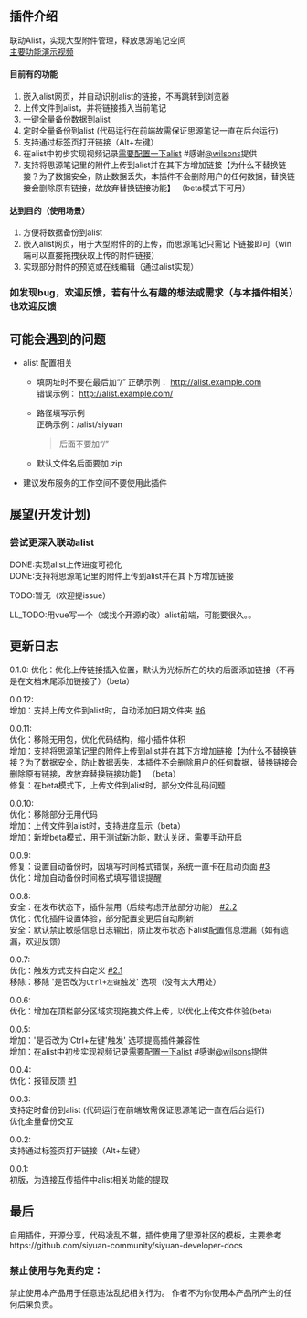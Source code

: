 ## 插件介绍
联动Alist，实现大型附件管理，释放思源笔记空间  
[主要功能演示视频](https://ld246.com/article/1727347960883?r=stevehfut)
#### 目前有的功能  
1. 嵌入alist网页，并自动识别alist的链接，不再跳转到浏览器  
2. 上传文件到alist，并将链接插入当前笔记  
3. 一键全量备份数据到alist
4. 定时全量备份到alist (代码运行在前端故需保证思源笔记一直在后台运行)
5. 支持通过标签页打开链接（Alt+左键） 
6. 在alist中初步实现视频记录[需要配置一下alist](https://ld246.com/article/1727347960883/comment/1729590148031#comments) #感谢[@wilsons](https://ld246.com/member/wilsons)提供  
7. 支持将思源笔记里的附件上传到alist并在其下方增加链接【为什么不替换链接？为了数据安全，防止数据丢失，本插件不会删除用户的任何数据，替换链接会删除原有链接，故放弃替换链接功能】 （beta模式下可用）  

#### 达到目的（使用场景）
1. 方便将数据备份到alist
2. 嵌入alist网页，用于大型附件的的上传，而思源笔记只需记下链接即可（win端可以直接拖拽获取上传的附件链接）
3. 实现部分附件的预览或在线编辑（通过alist实现）

### 如发现bug，欢迎反馈，若有什么有趣的想法或需求（与本插件相关）也欢迎反馈

## 可能会遇到的问题

- alist 配置相关
  - 填网址时不要在最后加“/” 
   正确示例： 
   http://alist.example.com  
  错误示例：
   http://alist.example.com/

   - 路径填写示例  
    正确示例：/alist/siyuan
      > 后面不要加“/”
   - 默认文件名后面要加.zip 

- 建议发布服务的工作空间不要使用此插件

## 展望(开发计划)
### 尝试更深入联动alist  

DONE:实现alist上传进度可视化  
DONE:支持将思源笔记里的附件上传到alist并在其下方增加链接

TODO:暂无（欢迎提issue）  

LL_TODO:用vue写一个（或找个开源的改）alist前端，可能要很久。。

## 更新日志  
 0.1.0:
 优化：优化上传链接插入位置，默认为光标所在的块的后面添加链接（不再是在文档末尾添加链接了）（beta）

 0.0.12:  
 增加：支持上传文件到alist时，自动添加日期文件夹 [#6](https://github.com/loonghfut/siyuan-alist/issues/6)

 0.0.11:  
 优化：移除无用包，优化代码结构，缩小插件体积  
 增加：支持将思源笔记里的附件上传到alist并在其下方增加链接【为什么不替换链接？为了数据安全，防止数据丢失，本插件不会删除用户的任何数据，替换链接会删除原有链接，故放弃替换链接功能】 （beta）  
 修复：在beta模式下，上传文件到alist时，部分文件乱码问题

 0.0.10:  
 优化：移除部分无用代码  
 增加：上传文件到alist时，支持进度显示（beta）  
 增加：新增beta模式，用于测试新功能，默认关闭，需要手动开启  

 0.0.9:  
 修复：设置自动备份时，因填写时间格式错误，系统一直卡在启动页面 [#3](https://github.com/loonghfut/siyuan-alist/issues/3#issue-2643143686)   
 优化：增加自动备份时间格式填写错误提醒  
 
 0.0.8:  
 安全：在发布状态下，插件禁用（后续考虑开放部分功能） [#2.2](https://github.com/loonghfut/siyuan-alist/issues/2)  
 优化：优化插件设置体验，部分配置变更后自动刷新  
 安全：默认禁止敏感信息日志输出，防止发布状态下alist配置信息泄漏（如有遗漏，欢迎反馈）  
   
 0.0.7:  
 优化：触发方式支持自定义 [#2.1](https://github.com/loonghfut/siyuan-alist/issues/2#issuecomment-2439596132)  
 移除：移除 '是否改为`Ctrl+左键`触发' 选项（没有太大用处）
    
 0.0.6:  
 优化：增加在顶栏部分区域实现拖拽文件上传，以优化上传文件体验(beta)   

 0.0.5:  
 增加：'是否改为'Ctrl+左键'触发' 选项提高插件兼容性  
 增加：在alist中初步实现视频记录[需要配置一下alist](https://ld246.com/article/1727347960883/comment/1729590148031#comments) #感谢[@wilsons](https://ld246.com/member/wilsons)提供

 0.0.4:  
 优化：报错反馈 [#1](https://github.com/loonghfut/siyuan-alist/issues/1)  

 0.0.3:   
 支持定时备份到alist  (代码运行在前端故需保证思源笔记一直在后台运行)  
 优化全量备份交互  

 0.0.2:  
 支持通过标签页打开链接（Alt+左键） 
  
 0.0.1:   
 初版，为连接互传插件中alist相关功能的提取  



## 最后
自用插件，开源分享，代码凌乱不堪，插件使用了思源社区的模板，主要参考https://github.com/siyuan-community/siyuan-developer-docs


### 禁止使用与免责约定：
禁止使用本产品用于任意违法乱纪相关行为。
作者不为你使用本产品所产生的任何后果负责。
